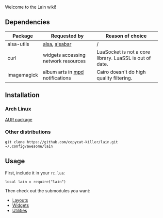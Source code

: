 Welcome to the Lain wiki!

Dependencies
------------------

Package | Requested by | Reason of choice
--- | --- | ---
alsa-utils | [alsa](https://github.com/copycat-killer/lain/wiki/alsa), [alsabar](https://github.com/copycat-killer/lain/wiki/alsabar) | /
curl | widgets accessing network resources | LuaSocket is not a core library. LuaSSL is out of date. 
imagemagick | album arts in [mpd](https://github.com/copycat-killer/lain/wiki/mpd) notifications | Cairo doesn't do high quality filtering.

Installation
---------------

### Arch Linux

[AUR package](https://aur.archlinux.org/packages/lain/)

### Other distributions

    git clone https://github.com/copycat-killer/lain.git ~/.config/awesome/lain

Usage
--------

First, include it in your `rc.lua`:

    local lain = require("lain")

Then check out the submodules you want:

- [Layouts](https://github.com/copycat-killer/lain/wiki/Layouts)
- [Widgets](https://github.com/copycat-killer/lain/wiki/Widgets)
- [Utilities](https://github.com/copycat-killer/lain/wiki/Utilities)